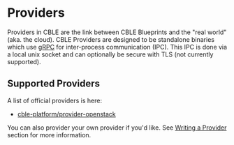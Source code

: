 # Providers

Providers in CBLE are the link between CBLE Blueprints and the "real world" (aka. the cloud). CBLE Providers are designed
to be standalone binaries which use [gRPC](https://grpc.io/) for inter-process communication (IPC). This IPC is done via
a local unix socket and can optionally be secure with TLS (not currently supported).

## Supported Providers

A list of official providers is here:

- [cble-platform/provider-openstack](https://github.com/cble-platform/provider-openstack)

You can also provider your own provider if you'd like. See [Writing a Provider](./writing-a-provider.md) section for more
information.
